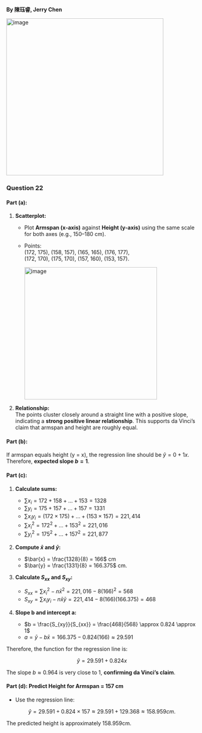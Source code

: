 **By 陳珏睿, Jerry Chen**

<img width="414" alt="image" src="https://github.com/user-attachments/assets/cb1d4926-ee0c-4f75-b201-69eca72f3f9a" />

### Question 22
#### Part (a): 
1. **Scatterplot:**
   - Plot **Armspan (x-axis)** against **Height (y-axis)** using the same scale for both axes (e.g., 150–180 cm).
   - Points:  
     (172, 175), (158, 157), (165, 165), (176, 177),  
     (172, 170), (175, 170), (157, 160), (153, 157).

     <img width="349" alt="image" src="https://github.com/user-attachments/assets/3a25ce29-fc86-4d65-ba74-73804ce44d93" />


2. **Relationship:**  
   The points cluster closely around a straight line with a positive slope, indicating a **strong positive linear relationship**. This supports da Vinci’s claim that armspan and height are roughly equal.

#### Part (b): 
If armspan equals height (y = x), the regression line should be $\hat{y} = 0 + 1x$.  
Therefore, **expected slope $b = 1$**.

#### Part (c): 
1. **Calculate sums:**  
   - $\sum x_i = 172 + 158 + \dots + 153 = 1328$
   - $\sum y_i = 175 + 157 + \dots + 157 = 1331$  
   - $\sum x_i y_i = (172 \times 175) + \dots + (153 \times 157) = 221,414$  
   - $\sum x_i^2 = 172^2 + \dots + 153^2 = 221,016$  
   - $\sum y_i^2 = 175^2 + \dots + 157^2 = 221,877$  

2. **Compute $\bar{x}$ and $\bar{y}$:**  
   - $\bar{x} = \frac{1328}{8} = 166$ cm
   - $\bar{y} = \frac{1331}{8} = 166.375$ cm.

3. **Calculate $S_{xx}$ and $S_{xy}$:**  
   - $S_{xx} = \sum x_i^2 - n\bar{x}^2 = 221,016 - 8(166)^2 = 568$  
   - $S_{xy} = \sum x_i y_i - n\bar{x}\bar{y} = 221,414 - 8(166)(166.375) = 468$  

4. **Slope b and intercept a:**  
   - $b = \frac{S_{xy}}{S_{xx}} = \frac{468}{568} \approx 0.824 \approx 1$  
   - $a = \bar{y} - b\bar{x} = 166.375 - 0.824(166) \approx 29.591$ 

Therefore, the function for the regression line is:

   $$
   \hat{y} = 29.591 + 0.824x
   $$
 
   The slope $b \approx 0.964$ is very close to 1, **confirming da Vinci’s claim**. 

#### Part (d): Predict Height for Armspan = 157 cm
- Use the regression line:  

$$
\hat{y} = 29.591 + 0.824 \times 157 \approx 29.591 + 129.368 \approx 158.959 cm.
$$  

The predicted height is approximately 158.959cm.

